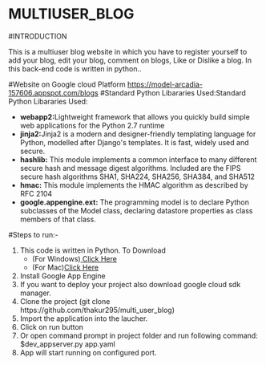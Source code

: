# MULTIUSER_BLOG

#INTRODUCTION

This is a multiuser blog website in which you have to register yourself to add your blog, edit your blog, comment on blogs,
Like or Dislike a blog. In this back-end code is written in python..

#Website on Google cloud Platform
https://model-arcadia-157606.appspot.com/blogs
#Standard Python Libararies Used:Standard Python Libararies Used:
<ul>
<li><b>webapp2:</b>Lightweight framework that allows you quickly build simple web applications for the Python 2.7 runtime</li>
<li><b>jinja2:</b>Jinja2 is a modern and designer-friendly templating 
language for Python, modelled after Django's templates. It is fast, widely used and secure.</li>
<li><b>hashlib:</b> This module implements a common interface to many different secure hash and message digest algorithms. Included are the FIPS secure hash algorithms SHA1, SHA224, SHA256, SHA384, and SHA512</li>
<li><b>hmac:</b> This module implements the HMAC algorithm as described by RFC 2104</li>
<li><b>google.appengine.ext:</b> The programming model is to declare Python subclasses of the Model class, declaring datastore properties as class members of that class.</li>
</ul>

#Steps to run:-
<ol>
<li>This code is written in Python.
To Download
<ul>
<li>(For Windows)<a href="https://www.python.org/downloads/"> Click Here</a></li>
<li>(For Mac)<a href="https://www.python.org/downloads/mac-osx/">Click Here</a></li>
</ul>
</li>
<li>Install Google App Engine</li>
<li>If you want to deploy your project also download google cloud sdk manager.</li>
<li>Clone the project (git clone https://github.com/thakur295/multi_user_blog)</li>
<li>Import the application into the laucher.</li>
<li>Click on run button</li>
<li>Or open command prompt in project folder and run following command: $dev_appserver.py app.yaml</li>
<li>App will start running on configured port.</li>
</ol>
